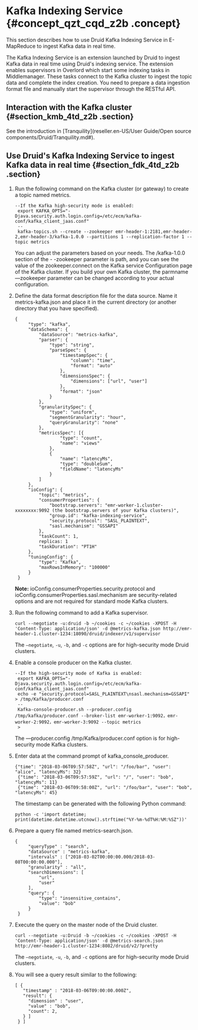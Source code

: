 # Kafka Indexing Service {#concept_qzt_cqd_z2b .concept}

This section describes how to use Druid Kafka Indexing Service in E-MapReduce to ingest Kafka data in real time.

The Kafka Indexing Service is an extension launched by Druid to ingest Kafka data in real time using Druid's indexing service. The extension enables supervisors in Overlord which start some indexing tasks in Middlemanager. These tasks connect to the Kafka cluster to ingest the topic data and complete the index creation. You need to prepare a data ingestion format file and manually start the supervisor through the RESTful API.

## Interaction with the Kafka cluster {#section_kmb_4td_z2b .section}

See the introduction in [Tranquility](reseller.en-US/User Guide/Open source components/Druid/Tranquility.md#).

## Use Druid's Kafka Indexing Service to ingest Kafka data in real time {#section_fdk_4td_z2b .section}

1.  Run the following command on the Kafka cluster \(or gateway\) to create a topic named metrics.

    ```
    --If the Kafka high-security mode is enabled:
     export KAFKA_OPTS="-Djava.security.auth.login.config=/etc/ecm/kafka-conf/kafka_client_jaas.conf"
     --
     kafka-topics.sh --create --zookeeper emr-header-1:2181,emr-header-2,emr-header-3/kafka-1.0.0 --partitions 1 --replication-factor 1 --topic metrics
    ```

    You can adjust the parameters based on your needs. The /kafka-1.0.0 section of the - -zookeeper parameter is path, and you can see the value of the zookeeper.connect on the Kafka service Configuration page of the Kafka cluster. If you build your own Kafka cluster, the parmname —zookeeper parameter can be changed according to your actual configuration.

2.  Define the data format description file for the data source. Name it metrics-kafka.json and place it in the current directory \(or another directory that you have specified\).

    ```
    {
         "type": "kafka",
         "dataSchema": {
             "dataSource": "metrics-kafka",
             "parser": {
                 "type": "string",
                 "parseSpec": {
                     "timestampSpec": {
                         "column": "time",
                         "format": "auto"
                     },
                     "dimensionsSpec": {
                         "dimensions": ["url", "user"]
                     },
                     "format": "json"
                 }
             },
             "granularitySpec": {
                 "type": "uniform",
                 "segmentGranularity": "hour",
                 "queryGranularity": "none"
             },
             "metricsSpec": [{
                     "type": "count",
                     "name": "views"
                 },
                 {
                     "name": "latencyMs",
                     "type": "doubleSum",
                     "fieldName": "latencyMs"
                 }
             ]
         },
         "ioConfig": {
             "topic": "metrics",
             "consumerProperties": {
                 "bootstrap.servers": "emr-worker-1.cluster-xxxxxxxx:9092 (the bootstrap.servers of your Kafka clusters)",
                 "group.id": "kafka-indexing-service",
                 "security.protocol": "SASL_PLAINTEXT",
                 "sasl.mechanism": "GSSAPI"
             },
             "taskCount": 1,
             replicas: 1
             "taskDuration": "PT1H"
         },
         "tuningConfig": {
             "type": "Kafka",
             "maxRowsInMemory": "100000"
         }
     }
    ```

    **Note:** ioConfig.consumerProperties.security.protocol and ioConfig.consumerProperties.sasl.mechanism are security-related options and are not required for standard mode Kafka clusters.

3.  Run the following command to add a Kafka supervisor.

    ```
    curl --negotiate -u:druid -b ~/cookies -c ~/cookies -XPOST -H 'Content-Type: application/json' -d @metrics-kafka.json http://emr-header-1.cluster-1234:18090/druid/indexer/v1/supervisor
    ```

    The `—negotiate`, `-u`, `-b`, and `-c` options are for high-security mode Druid clusters.

4.  Enable a console producer on the Kafka cluster.

    ```
    --If the high-security mode of Kafka is enabled:
     export KAFKA_OPTS="-Djava.security.auth.login.config=/etc/ecm/kafka-conf/kafka_client_jaas.conf"
     echo -e "security.protocol=SASL_PLAINTEXT\nsasl.mechanism=GSSAPI" > /tmp/Kafka/producer.conf
     --
     Kafka-console-producer.sh --producer.config /tmp/kafka/producer.conf --broker-list emr-worker-1:9092，emr-worker-2:9092，emr-worker-3:9092 --topic metrics
     >
    ```

    The —producer.config /tmp/Kafka/producer.conf option is for high-security mode Kafka clusters.

5.  Enter data at the command prompt of kafka\_console\_producer.

    ```
    {"time": "2018-03-06T09:57:58Z", "url": "/foo/bar", "user": "alice", "latencyMs": 32}
     {"time": "2018-03-06T09:57:59Z", "url": "/", "user": "bob", "latencyMs": 11}
     {"time": "2018-03-06T09:58:00Z", "url": "/foo/bar", "user": "bob", "latencyMs": 45}
    ```

    The timestamp can be generated with the following Python command:

    ```
    python -c 'import datetime; print(datetime.datetime.utcnow().strftime("%Y-%m-%dT%H:%M:%SZ"))'
    ```

6.  Prepare a query file named metrics-search.json.

    ```
    {
         "queryType" : "search",
         "dataSource" : "metrics-kafka",
         "intervals" : ["2018-03-02T00:00:00.000/2018-03-08T00:00:00.000"],
         "granularity" : "all",
         "searchDimensions": [
             "url",
             "user"
         ],
         "query": {
             "type": "insensitive_contains",
             "value": "bob"
         }
     }
    ```

7.  Execute the query on the master node of the Druid cluster.

    ```
    curl --negotiate -u:Druid -b ~/cookies -c ~/cookies -XPOST -H 'Content-Type: application/json' -d @metrics-search.json http://emr-header-1.cluster-1234:8082/druid/v2/?pretty
    ```

    The `—negotiate`, `-u`, `-b`, and `-c` options are for high-security mode Druid clusters.

8.  You will see a query result similar to the following:

    ```
    [ {
       "timestamp" : "2018-03-06T09:00:00.000Z",
       "result": {
         "dimension" : "user",
         "value" : "bob",
         "count": 2,
       } ]
     } ]
    ```


